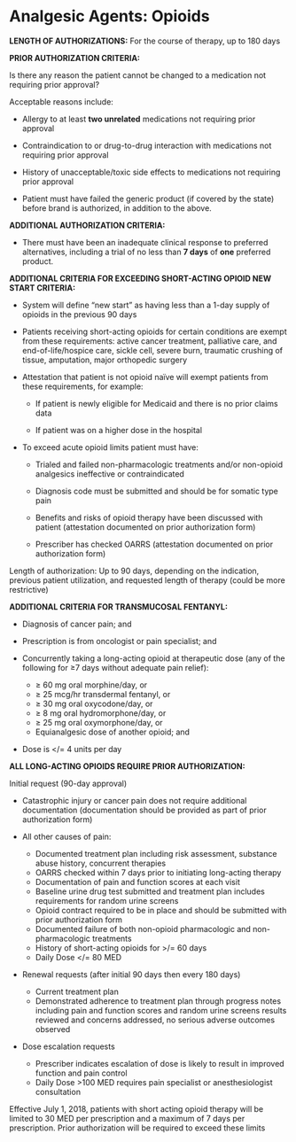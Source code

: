 # Analgesic Agents: Opioids

**LENGTH OF AUTHORIZATIONS:**  For the course of therapy, up to 180 days

**PRIOR AUTHORIZATION CRITERIA:**

Is there any reason the patient cannot be changed to a medication not requiring prior approval?

Acceptable reasons include:

- Allergy to at least **two unrelated** medications not requiring prior approval
- Contraindication to or drug-to-drug interaction with medications not requiring prior approval
- History of unacceptable/toxic side effects to medications not requiring prior approval

- Patient must have failed the generic product (if covered by the state) before brand is authorized, in addition to the above.

**ADDITIONAL AUTHORIZATION CRITERIA:**

- There must have been an inadequate clinical response to preferred alternatives, including a trial of no less than **7 days** of **one** preferred product.

**ADDITIONAL CRITERIA FOR EXCEEDING SHORT-ACTING OPIOID NEW START CRITERIA:**

- System will define “new start” as having less than a 1-day supply of opioids in the previous 90 days

- Patients receiving short-acting opioids for certain conditions are exempt from these requirements: active cancer treatment, palliative care, and end-of-life/hospice care, sickle cell, severe burn, traumatic crushing of tissue, amputation, major orthopedic surgery

- Attestation that patient is not opioid naïve will exempt patients from these requirements, for example:

  - If patient is newly eligible for Medicaid and there is no prior claims data

  - If patient was on a higher dose in the hospital

- To exceed acute opioid limits patient must have:

  - Trialed and failed non-pharmacologic treatments and/or non-opioid analgesics ineffective or contraindicated

  - Diagnosis code must be submitted and should be for somatic type pain

  - Benefits and risks of opioid therapy have been discussed with patient (attestation documented on prior authorization form)
  
  - Prescriber has checked OARRS (attestation documented on prior authorization form)

Length of authorization: Up to 90 days, depending on the indication, previous patient utilization, and requested length of therapy (could be more restrictive)

**ADDITIONAL CRITERIA FOR TRANSMUCOSAL FENTANYL:**

- Diagnosis of cancer pain; and

- Prescription is from oncologist or pain specialist; and

- Concurrently taking a long-acting opioid at therapeutic dose (any of the following for ≥7 days without adequate pain relief):

  - ≥ 60 mg oral morphine/day, or
  - ≥ 25 mcg/hr transdermal fentanyl, or
  - ≥ 30 mg oral oxycodone/day, or
  - ≥ 8 mg oral hydromorphone/day, or
  - ≥ 25 mg oral oxymorphone/day, or
  - Equianalgesic dose of another opioid; and

- Dose is \</= 4 units per day

**ALL LONG-ACTING OPIOIDS REQUIRE PRIOR AUTHORIZATION:**

Initial request (90-day approval)

- Catastrophic injury or cancer pain does not require additional documentation (documentation should be provided as part of prior authorization form)
- All other causes of pain:

  - Documented treatment plan including risk assessment, substance abuse history, concurrent therapies
  - OARRS checked within 7 days prior to initiating long-acting therapy
  - Documentation of pain and function scores at each visit
  - Baseline urine drug test submitted and treatment plan includes requirements for random urine screens
  - Opioid contract required to be in place and should be submitted with prior authorization form
  - Documented failure of both non-opioid pharmacologic and non-pharmacologic treatments 
  - History of short-acting opioids for \>/= 60 days
  - Daily Dose \</= 80 MED

- Renewal requests (after initial 90 days then every 180 days)
  - Current treatment plan
  - Demonstrated adherence to treatment plan through progress notes including pain and function scores and random urine screens results reviewed and concerns addressed, no serious adverse outcomes observed

- Dose escalation requests
  - Prescriber indicates escalation of dose is likely to result in improved function and pain control
  - Daily Dose \>100 MED requires pain specialist or anesthesiologist consultation

Effective July 1, 2018, patients with short acting opioid therapy will be limited to 30 MED per prescription and a maximum of 7 days per prescription. Prior authorization will be required to exceed these limits
